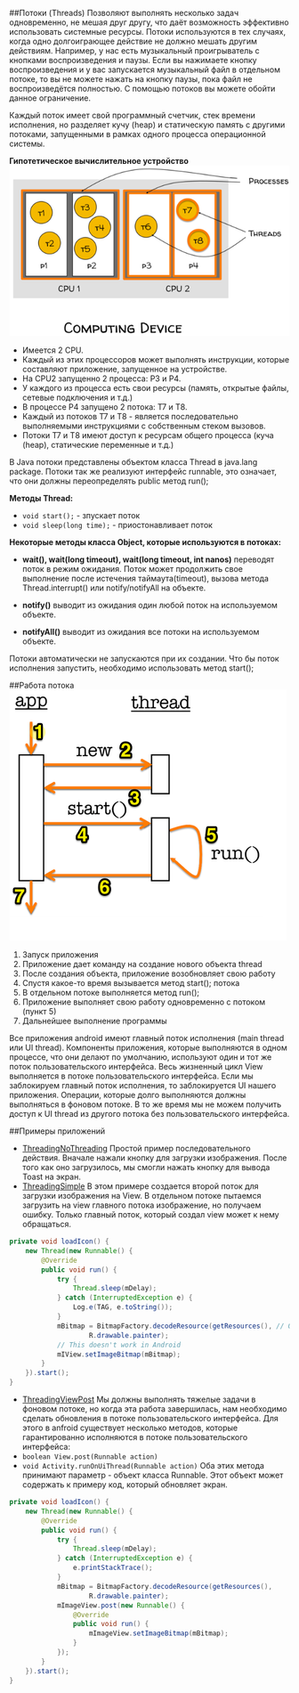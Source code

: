##Потоки (Threads)
Позволяют выполнять несколько задач одновременно, не мешая друг другу, что даёт возможность эффективно использовать системные ресурсы. Потоки используются в тех случаях, когда одно долгоиграющее действие не должно мешать другим действиям. Например, у нас есть музыкальный проигрыватель с кнопками воспроизведения и паузы. Если вы нажимаете кнопку воспроизведения и у вас запускается музыкальный файл в отдельном потоке, то вы не можете нажать на кнопку паузы, пока файл не воспроизведётся полностью. С помощью потоков вы можете обойти данное ограничение.

Каждый поток имеет свой программный счетчик, стек времени исполнения, но разделяет кучу (heap) и статическую память с другими потоками, запущенными в рамках одного процесса операционной системы. 

**Гипотетическое вычислительное устройство**
![Гипотетическое вычислительное устройство](../images/threads_1.png)

- Имеется 2 CPU. 
- Каждый из этих процессоров может выполнять инструкции, которые составляют приложение, запущенное на устройстве. 
- На CPU2 запущенно 2 процесса: P3 и P4.
- У каждого из процесса есть свои ресурсы (память, открытые файлы, сетевые подключения и т.д.)
- В процессе P4 запущено 2 потока: T7 и T8.
- Каждый из потоков Т7 и Т8 - является последовательно выполняемыми инструкциями с собственным стеком вызовов. 
- Потоки Т7 и Т8 имеют доступ к ресурсам общего процесса (куча (heap), статические переменные и т.д.)

В Java потоки представлены объектом класса Thread в java.lang package. Потоки так же реализуют интерфейс runnable, это означает, что они должны переопределять public метод run();

**Методы Thread:**

- ```void start();``` - зпускает поток
- ```void sleep(long time);``` - приостонавливает поток

**Некоторые методы класса Object, которые используются в потоках:**

- **wait(), wait(long timeout), wait(long timeout, int nanos)** переводят поток в режим ожидания. Поток может продолжить свое выполнение после истечения таймаута(timeout), вызова метода Thread.interrupt() или notify/notifyAll на объекте.

- **notify()** выводит из ожидания один любой поток на используемом объекте. 

- **notifyAll()** выводит из ожидания все потоки на используемом объекте. 

Потоки автоматически не запускаются при их создании. Что бы поток исполнения запустить, необходимо использовать метод start();

##Работа потока
![Alt text](../images/threads_2.png)

1.  Запуск приложения
2.  Приложение дает команду на создание нового объекта thread
3.  После создания объекта, приложение возобновляет свою работу 
4.  Спустя какое-то время вызывается метод start(); потока
5.  В отдельном потоке выполняется метод run();
6.  Приложение выполняет свою работу одновременно с потоком (пункт 5)
7.  Дальнейшее выполнение программы 

Все приложения android имеют главный поток исполнения (main thread или UI thread).
Компоненты приложения, которые выполняются в одном процессе, что они делают по умолчанию, используют один и тот же поток пользовательского интерфейса. Весь жизненный цикл View выполняется в потоке пользовательского интерфейса. Если мы заблокируем главный поток исполнения, то заблокируется UI нашего приложения. Операции, которые долго выполняются должны выполняться в фоновом потоке. В то же время мы не можем получить доступ к UI thread из другого потока без пользовательского интерфейса. 

 
##Примеры приложений
- [ThreadingNoThreading](https://github.com/aporter/coursera-android/tree/master/Examples/ThreadingNoThreading)
Простой пример последовательного действия. Вначале нажали кнопку для загрузки изображения. После того как оно загрузилось, мы смогли нажать кнопку для вывода Toast на экран.
- [ThreadingSimple](https://github.com/aporter/coursera-android/tree/master/Examples/ThreadingSimple)
В этом примере создается второй поток для загрузки изображения на View. В отдельном потоке пытаемся загрузить на view главного потока изображение, но получаем ошибку. Только главный поток, который создал view может к нему обращаться.
```java
private void loadIcon() {
	new Thread(new Runnable() {
		@Override
		public void run() {
			try {
				Thread.sleep(mDelay);
			} catch (InterruptedException e) {
				Log.e(TAG, e.toString());
			}
			mBitmap = BitmapFactory.decodeResource(getResources(), // Ошибка!
					R.drawable.painter);
			// This doesn't work in Android
			mIView.setImageBitmap(mBitmap);
		}
	}).start();
}
```

- [ThreadingViewPost](https://github.com/aporter/coursera-android/tree/master/Examples/ThreadingViewPost)
Мы должны выполнять тяжелые задачи в фоновом потоке, но когда эта работа завершилась, нам необходимо сделать обновления в потоке пользовательского интерфейса. Для этого в anfroid существует несколько методов, которые гарантированно исполняются в потоке пользовательского интерфейса:
- ```boolean View.post(Runnable action)```
- ```void Activity.runOnUiThread(Runnable action)```
Оба этих метода принимают параметр - объект класса Runnable. Этот объект может содержать к примеру код, который обновляет экран. 

```java
private void loadIcon() {
	new Thread(new Runnable() {
		@Override
		public void run() {
			try {
				Thread.sleep(mDelay);
			} catch (InterruptedException e) {
				e.printStackTrace();
			}
			mBitmap = BitmapFactory.decodeResource(getResources(),
					R.drawable.painter);
			mImageView.post(new Runnable() {
				@Override
				public void run() {
					mImageView.setImageBitmap(mBitmap);
				}
			});
		}
	}).start();
}
```
